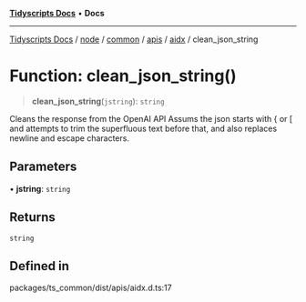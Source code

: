 [**Tidyscripts Docs**](../../../../../../../../../README.md) • **Docs**

***

[Tidyscripts Docs](../../../../../../../../../globals.md) / [node](../../../../../../../README.md) / [common](../../../../../README.md) / [apis](../../../README.md) / [aidx](../README.md) / clean\_json\_string

# Function: clean\_json\_string()

> **clean\_json\_string**(`jstring`): `string`

Cleans the response from the OpenAI API
Assums the json starts with { or [ and attempts to trim the superfluous text
before that, and also replaces newline and escape characters.

## Parameters

• **jstring**: `string`

## Returns

`string`

## Defined in

packages/ts\_common/dist/apis/aidx.d.ts:17
